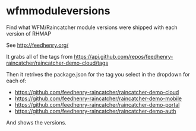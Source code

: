 # wfmmoduleversions
Find what WFM/Raincatcher module versions were shipped with each version of RHMAP

See http://feedhenry.org/

It grabs all of the tags from https://api.github.com/repos/feedhenry-raincatcher/raincatcher-demo-cloud/tags

Then it retrives the package.json for the tag you select in the dropdown for each of:

* https://github.com/feedhenry-raincatcher/raincatcher-demo-cloud
* https://github.com/feedhenry-raincatcher/raincatcher-demo-mobile
* https://github.com/feedhenry-raincatcher/raincatcher-demo-portal
* https://github.com/feedhenry-raincatcher/raincatcher-demo-auth

And shows the versions.
